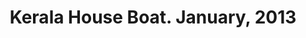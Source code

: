 ---
layout: photo-page
title: Kerala House Boat. January, 2013
category: photos
photo_url: /img/photos/kerala-boat.jpg
---